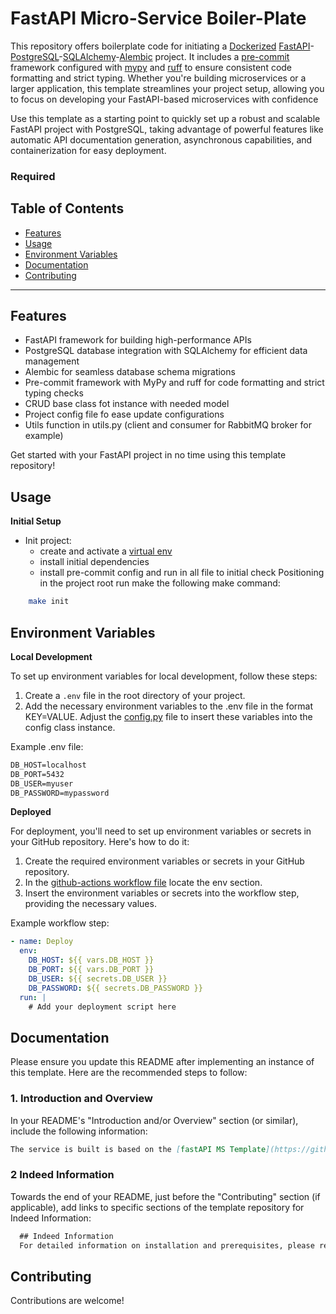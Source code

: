 # FastAPI Micro-Service Boiler-Plate

This repository offers boilerplate code for initiating a [Dockerized](https://www.docker.com/)  [FastAPI](https://fastapi.tiangolo.com/)-[PostgreSQL](https://www.postgresql.org/?&)-[SQLAlchemy](https://www.sqlalchemy.org/)-[Alembic](https://alembic.sqlalchemy.org/en/latest/) project. It includes a [pre-commit](https://pre-commit.com/) framework configured with [mypy](https://mypy.readthedocs.io/en/stable/index.html) and [ruff](https://beta.ruff.rs/docs/) to ensure consistent code formatting and strict typing. Whether you're building microservices or a larger application, this template streamlines your project setup, allowing you to focus on developing your FastAPI-based microservices with confidence

Use this template as a starting point to quickly set up a robust and scalable FastAPI project with PostgreSQL, taking advantage of powerful features like automatic API documentation generation, asynchronous capabilities, and containerization for easy deployment.

### Required


## Table of Contents
- [Features](#features)
- [Usage](#usage)
- [Environment Variables](#environment-variables)
- [Documentation](#documentation)
- [Contributing](#contributing)
---


## Features
- FastAPI framework for building high-performance APIs
- PostgreSQL database integration with SQLAlchemy for efficient data management
- Alembic for seamless database schema migrations
- Pre-commit framework with MyPy and ruff for code formatting and strict typing checks
- CRUD base class fot instance with needed model
- Project config file fo ease update configurations
- Utils function in utils.py (client and consumer for RabbitMQ broker for example)


Get started with your FastAPI project in no time using this template repository!


## Usage
**Initial Setup**

- Init project:
    - create and activate a [virtual env](https://docs.python.org/3/library/venv.html#module-venv)
    - install initial dependencies
    - install pre-commit config and run in all file to initial check
Positioning in the project root run make the following make command:
```sh
    make init
```
## Environment Variables
**Local Development**

To set up environment variables for local development, follow these steps:

1. Create a `.env` file in the root directory of your project.
2. Add the necessary environment variables to the .env file in the format KEY=VALUE. Adjust the [config.py](config.py) file to insert these variables into the config class instance.

Example .env file:
```txt
DB_HOST=localhost
DB_PORT=5432
DB_USER=myuser
DB_PASSWORD=mypassword
```

**Deployed**

For deployment, you'll need to set up environment variables or secrets in your GitHub repository. Here's how to do it:

1. Create the required environment variables or secrets in your GitHub repository.
2. In the [github-actions workflow file](.github/workflows/deploy_dev.yml) locate the env section.
3. Insert the environment variables or secrets into the workflow step, providing the necessary values.

Example workflow step:
```yaml
- name: Deploy
  env:
    DB_HOST: ${{ vars.DB_HOST }}
    DB_PORT: ${{ vars.DB_PORT }}
    DB_USER: ${{ secrets.DB_USER }}
    DB_PASSWORD: ${{ secrets.DB_PASSWORD }}
  run: |
    # Add your deployment script here
```
## Documentation
Please ensure you update this README after implementing an instance of this template. Here are the recommended steps to follow:
### 1. Introduction and Overview

In your README's "Introduction and/or Overview" section (or similar), include the following information:

```markdown
The service is built is based on the [fastAPI MS Template](https://github.com/ferdinandbracho/bp_fastAPI-sqlalchemy-alembic-docker). For comprehensive technical details, instructions on how to run, deploy, and any other related considerations, please refer to the documentation provided in the [template repository](https://github.com/ferdinandbracho/bp_fastAPI-sqlalchemy-alembic-docker).
```
### 2 Indeed Information

Towards the end of your README, just before the "Contributing" section (if applicable), add links to specific sections of the template repository for Indeed Information:

```markdown
  ## Indeed Information
  For detailed information on installation and prerequisites, please refer to the [template repository](https://github.com/ferdinandbracho/bp_fastAPI-sqlalchemy-alembic-docker).
```

## **Contributing**
Contributions are welcome!
